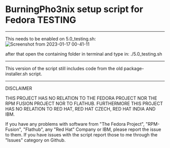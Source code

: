 # BurningPho3nix setup script for Fedora TESTING

_______________________________________________________

This needs to be enabled on 5.0_testing.sh:
![Screenshot from 2023-01-17 00-41-11](https://user-images.githubusercontent.com/95959450/212780926-f5806457-5b99-4c5c-9b70-ef21296ea32e.png)

after that open the containing folder in terminal and type in:
./5.0_testing.sh

_______________________________________________________

This version of the script still includes code from the old package-installer.sh script.

_______________________________________________________
DISCLAIMER

THIS PROJECT HAS NO RELATION TO THE FEDORA PROJECT NOR THE RPM FUSION PROJECT NOR TO FLATHUB.
FURTHERMORE THIS PROJECT HAS NO RELATION TO RED HAT, RED HAT CZECH, RED HAT INDIA AND IBM.

If you have any problems with software from "The Fedora Project", "RPM-Fusion", "Flathub", any "Red Hat" Company or IBM,
please report the issue to them.
If you have issues with the script report those to me through the "Issues" category on Github.
